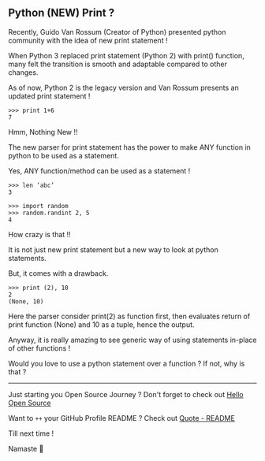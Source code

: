 ## Python (NEW) Print ?

Recently, Guido Van Rossum (Creator of Python) presented python community with the idea of new print statement !

When Python 3 replaced print statement (Python 2) with print() function, many felt the transition is smooth and adaptable compared to other changes.

As of now, Python 2 is the legacy version and Van Rossum presents an updated print statement !

```
>>> print 1+6
7
```
Hmm, Nothing New !!

The new parser for print statement has the power to make ANY function in python to be used as a statement.

Yes, ANY function/method can be used as a statement !

```
>>> len ‘abc’
3
```

```
>>> import random
>>> random.randint 2, 5
4
```

How crazy is that !!

It is not just new print statement but a new way to look at python statements.

But, it comes with a drawback.

```
>>> print (2), 10
2
(None, 10)
```

Here the parser consider print(2) as function first, then evaluates return of print function (None) and 10 as a tuple, hence the output.

Anyway, it is really amazing to see generic way of using statements in-place of other functions !

Would you love to use a python statement over a function ? If not, why is that ?

---

Just starting you Open Source Journey ? Don't forget to check out [Hello Open Source](https://github.com/siddharth2016/hello-open-source)

Want to `++` your GitHub Profile README ? Check out [Quote - README](https://github.com/marketplace/actions/quote-readme)

Till next time !

Namaste 🙏